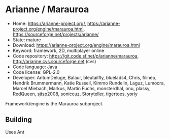 # Arianne / Marauroa

- Home: https://arianne-project.org/, https://arianne-project.org/engine/marauroa.html, https://sourceforge.net/projects/arianne/
- State: mature
- Download: https://arianne-project.org/engine/marauroa.html
- Keyword: framework, 2D, multiplayer online
- Code repository: https://git.code.sf.net/p/arianne/marauroa, http://arianne.cvs.sourceforge.net (cvs)
- Code language: Java
- Code license: GPL-2.0
- Developer: AntumDeluge, Balaur, bleutailfly, bluelads4, Chris, filinep, Hendrik Brummermann, Katie Russell, Kimmo Rundelin, Laguz, Lumocra, Marcel Miebach, Markus, Martin Fuchs, monsterdhal, onu, plassy, RedQueen, sjtsp2008, soniccuz, Storyteller, tigertoes, yoriy

Framework/engine is the Marauroa subproject.

## Building

Uses Ant

